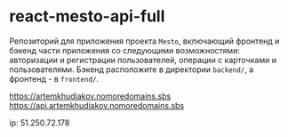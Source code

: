 # react-mesto-api-full
Репозиторий для приложения проекта `Mesto`, 
включающий фронтенд и бэкенд части приложения со следующими возможностями: 
авторизации и регистрации пользователей, операции с карточками и 
пользователями. 
Бэкенд расположите в директории `backend/`, а фронтенд - в `frontend/`. 

https://artemkhudiakov.nomoredomains.sbs
https://api.artemkhudiakov.nomoredomains.sbs

ip: 51.250.72.178
  

